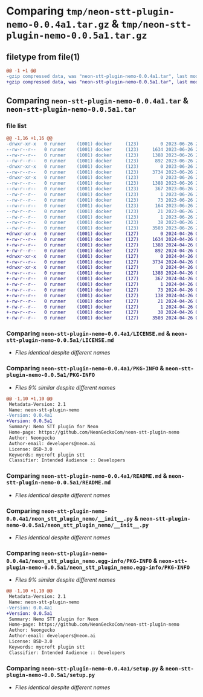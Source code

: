 # Comparing `tmp/neon-stt-plugin-nemo-0.0.4a1.tar.gz` & `tmp/neon-stt-plugin-nemo-0.0.5a1.tar.gz`

## filetype from file(1)

```diff
@@ -1 +1 @@
-gzip compressed data, was "neon-stt-plugin-nemo-0.0.4a1.tar", last modified: Mon Jun 26 22:36:51 2023, max compression
+gzip compressed data, was "neon-stt-plugin-nemo-0.0.5a1.tar", last modified: Fri Apr 26 00:54:15 2024, max compression
```

## Comparing `neon-stt-plugin-nemo-0.0.4a1.tar` & `neon-stt-plugin-nemo-0.0.5a1.tar`

### file list

```diff
@@ -1,16 +1,16 @@
-drwxr-xr-x   0 runner    (1001) docker     (123)        0 2023-06-26 22:36:51.726382 neon-stt-plugin-nemo-0.0.4a1/
--rw-r--r--   0 runner    (1001) docker     (123)     1634 2023-06-26 22:36:46.000000 neon-stt-plugin-nemo-0.0.4a1/LICENSE.md
--rw-r--r--   0 runner    (1001) docker     (123)     1388 2023-06-26 22:36:51.726382 neon-stt-plugin-nemo-0.0.4a1/PKG-INFO
--rw-r--r--   0 runner    (1001) docker     (123)      892 2023-06-26 22:36:46.000000 neon-stt-plugin-nemo-0.0.4a1/README.md
-drwxr-xr-x   0 runner    (1001) docker     (123)        0 2023-06-26 22:36:51.722382 neon-stt-plugin-nemo-0.0.4a1/neon_stt_plugin_nemo/
--rw-r--r--   0 runner    (1001) docker     (123)     3734 2023-06-26 22:36:46.000000 neon-stt-plugin-nemo-0.0.4a1/neon_stt_plugin_nemo/__init__.py
-drwxr-xr-x   0 runner    (1001) docker     (123)        0 2023-06-26 22:36:51.726382 neon-stt-plugin-nemo-0.0.4a1/neon_stt_plugin_nemo.egg-info/
--rw-r--r--   0 runner    (1001) docker     (123)     1388 2023-06-26 22:36:51.000000 neon-stt-plugin-nemo-0.0.4a1/neon_stt_plugin_nemo.egg-info/PKG-INFO
--rw-r--r--   0 runner    (1001) docker     (123)      367 2023-06-26 22:36:51.000000 neon-stt-plugin-nemo-0.0.4a1/neon_stt_plugin_nemo.egg-info/SOURCES.txt
--rw-r--r--   0 runner    (1001) docker     (123)        1 2023-06-26 22:36:51.000000 neon-stt-plugin-nemo-0.0.4a1/neon_stt_plugin_nemo.egg-info/dependency_links.txt
--rw-r--r--   0 runner    (1001) docker     (123)       73 2023-06-26 22:36:51.000000 neon-stt-plugin-nemo-0.0.4a1/neon_stt_plugin_nemo.egg-info/entry_points.txt
--rw-r--r--   0 runner    (1001) docker     (123)      164 2023-06-26 22:36:51.000000 neon-stt-plugin-nemo-0.0.4a1/neon_stt_plugin_nemo.egg-info/requires.txt
--rw-r--r--   0 runner    (1001) docker     (123)       21 2023-06-26 22:36:51.000000 neon-stt-plugin-nemo-0.0.4a1/neon_stt_plugin_nemo.egg-info/top_level.txt
--rw-r--r--   0 runner    (1001) docker     (123)        1 2023-06-26 22:36:51.000000 neon-stt-plugin-nemo-0.0.4a1/neon_stt_plugin_nemo.egg-info/zip-safe
--rw-r--r--   0 runner    (1001) docker     (123)       38 2023-06-26 22:36:51.726382 neon-stt-plugin-nemo-0.0.4a1/setup.cfg
--rw-r--r--   0 runner    (1001) docker     (123)     3503 2023-06-26 22:36:46.000000 neon-stt-plugin-nemo-0.0.4a1/setup.py
+drwxr-xr-x   0 runner    (1001) docker     (127)        0 2024-04-26 00:54:15.386295 neon-stt-plugin-nemo-0.0.5a1/
+-rw-r--r--   0 runner    (1001) docker     (127)     1634 2024-04-26 00:54:12.000000 neon-stt-plugin-nemo-0.0.5a1/LICENSE.md
+-rw-r--r--   0 runner    (1001) docker     (127)     1388 2024-04-26 00:54:15.386295 neon-stt-plugin-nemo-0.0.5a1/PKG-INFO
+-rw-r--r--   0 runner    (1001) docker     (127)      892 2024-04-26 00:54:12.000000 neon-stt-plugin-nemo-0.0.5a1/README.md
+drwxr-xr-x   0 runner    (1001) docker     (127)        0 2024-04-26 00:54:15.382295 neon-stt-plugin-nemo-0.0.5a1/neon_stt_plugin_nemo/
+-rw-r--r--   0 runner    (1001) docker     (127)     3734 2024-04-26 00:54:12.000000 neon-stt-plugin-nemo-0.0.5a1/neon_stt_plugin_nemo/__init__.py
+drwxr-xr-x   0 runner    (1001) docker     (127)        0 2024-04-26 00:54:15.386295 neon-stt-plugin-nemo-0.0.5a1/neon_stt_plugin_nemo.egg-info/
+-rw-r--r--   0 runner    (1001) docker     (127)     1388 2024-04-26 00:54:15.000000 neon-stt-plugin-nemo-0.0.5a1/neon_stt_plugin_nemo.egg-info/PKG-INFO
+-rw-r--r--   0 runner    (1001) docker     (127)      367 2024-04-26 00:54:15.000000 neon-stt-plugin-nemo-0.0.5a1/neon_stt_plugin_nemo.egg-info/SOURCES.txt
+-rw-r--r--   0 runner    (1001) docker     (127)        1 2024-04-26 00:54:15.000000 neon-stt-plugin-nemo-0.0.5a1/neon_stt_plugin_nemo.egg-info/dependency_links.txt
+-rw-r--r--   0 runner    (1001) docker     (127)       73 2024-04-26 00:54:15.000000 neon-stt-plugin-nemo-0.0.5a1/neon_stt_plugin_nemo.egg-info/entry_points.txt
+-rw-r--r--   0 runner    (1001) docker     (127)      138 2024-04-26 00:54:15.000000 neon-stt-plugin-nemo-0.0.5a1/neon_stt_plugin_nemo.egg-info/requires.txt
+-rw-r--r--   0 runner    (1001) docker     (127)       21 2024-04-26 00:54:15.000000 neon-stt-plugin-nemo-0.0.5a1/neon_stt_plugin_nemo.egg-info/top_level.txt
+-rw-r--r--   0 runner    (1001) docker     (127)        1 2024-04-26 00:54:15.000000 neon-stt-plugin-nemo-0.0.5a1/neon_stt_plugin_nemo.egg-info/zip-safe
+-rw-r--r--   0 runner    (1001) docker     (127)       38 2024-04-26 00:54:15.386295 neon-stt-plugin-nemo-0.0.5a1/setup.cfg
+-rw-r--r--   0 runner    (1001) docker     (127)     3503 2024-04-26 00:54:12.000000 neon-stt-plugin-nemo-0.0.5a1/setup.py
```

### Comparing `neon-stt-plugin-nemo-0.0.4a1/LICENSE.md` & `neon-stt-plugin-nemo-0.0.5a1/LICENSE.md`

 * *Files identical despite different names*

### Comparing `neon-stt-plugin-nemo-0.0.4a1/PKG-INFO` & `neon-stt-plugin-nemo-0.0.5a1/PKG-INFO`

 * *Files 9% similar despite different names*

```diff
@@ -1,10 +1,10 @@
 Metadata-Version: 2.1
 Name: neon-stt-plugin-nemo
-Version: 0.0.4a1
+Version: 0.0.5a1
 Summary: Nemo STT plugin for Neon
 Home-page: https://github.com/NeonGeckoCom/neon-stt-plugin-nemo
 Author: Neongecko
 Author-email: developers@neon.ai
 License: BSD-3.0
 Keywords: mycroft plugin stt
 Classifier: Intended Audience :: Developers
```

### Comparing `neon-stt-plugin-nemo-0.0.4a1/README.md` & `neon-stt-plugin-nemo-0.0.5a1/README.md`

 * *Files identical despite different names*

### Comparing `neon-stt-plugin-nemo-0.0.4a1/neon_stt_plugin_nemo/__init__.py` & `neon-stt-plugin-nemo-0.0.5a1/neon_stt_plugin_nemo/__init__.py`

 * *Files identical despite different names*

### Comparing `neon-stt-plugin-nemo-0.0.4a1/neon_stt_plugin_nemo.egg-info/PKG-INFO` & `neon-stt-plugin-nemo-0.0.5a1/neon_stt_plugin_nemo.egg-info/PKG-INFO`

 * *Files 9% similar despite different names*

```diff
@@ -1,10 +1,10 @@
 Metadata-Version: 2.1
 Name: neon-stt-plugin-nemo
-Version: 0.0.4a1
+Version: 0.0.5a1
 Summary: Nemo STT plugin for Neon
 Home-page: https://github.com/NeonGeckoCom/neon-stt-plugin-nemo
 Author: Neongecko
 Author-email: developers@neon.ai
 License: BSD-3.0
 Keywords: mycroft plugin stt
 Classifier: Intended Audience :: Developers
```

### Comparing `neon-stt-plugin-nemo-0.0.4a1/setup.py` & `neon-stt-plugin-nemo-0.0.5a1/setup.py`

 * *Files identical despite different names*

